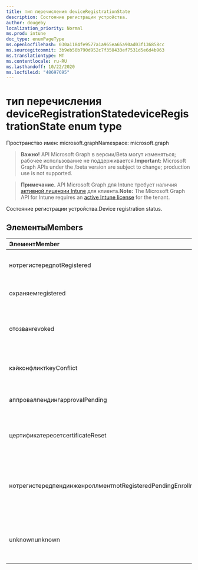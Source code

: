 ```yaml
---
title: тип перечисления deviceRegistrationState
description: Состояние регистрации устройства.
author: dougeby
localization_priority: Normal
ms.prod: intune
doc_type: enumPageType
ms.openlocfilehash: 030a1184fe9577a1a965ea65a90ad03f136858cc
ms.sourcegitcommit: 3b9eb50b790d952c7f350433ef7531d5e6d4b963
ms.translationtype: MT
ms.contentlocale: ru-RU
ms.lasthandoff: 10/22/2020
ms.locfileid: "48697695"
---
```

# <a name="deviceregistrationstate-enum-type"></a><span data-ttu-id="8ceb8-103">тип перечисления deviceRegistrationState</span><span class="sxs-lookup"><span data-stu-id="8ceb8-103">deviceRegistrationState enum type</span></span>

<span data-ttu-id="8ceb8-104">Пространство имен: microsoft.graph</span><span class="sxs-lookup"><span data-stu-id="8ceb8-104">Namespace: microsoft.graph</span></span>

> <span data-ttu-id="8ceb8-105">**Важно!** API Microsoft Graph в версии/Beta могут изменяться; рабочее использование не поддерживается.</span><span class="sxs-lookup"><span data-stu-id="8ceb8-105">**Important:** Microsoft Graph APIs under the /beta version are subject to change; production use is not supported.</span></span>

> <span data-ttu-id="8ceb8-106">**Примечание.** API Microsoft Graph для Intune требует наличия [активной лицензии Intune](https://go.microsoft.com/fwlink/?linkid=839381) для клиента.</span><span class="sxs-lookup"><span data-stu-id="8ceb8-106">**Note:** The Microsoft Graph API for Intune requires an [active Intune license](https://go.microsoft.com/fwlink/?linkid=839381) for the tenant.</span></span>

<span data-ttu-id="8ceb8-107">Состояние регистрации устройства.</span><span class="sxs-lookup"><span data-stu-id="8ceb8-107">Device registration status.</span></span>

## <a name="members"></a><span data-ttu-id="8ceb8-108">Элементы</span><span class="sxs-lookup"><span data-stu-id="8ceb8-108">Members</span></span>
|<span data-ttu-id="8ceb8-109">Элемент</span><span class="sxs-lookup"><span data-stu-id="8ceb8-109">Member</span></span>|<span data-ttu-id="8ceb8-110">Значение</span><span class="sxs-lookup"><span data-stu-id="8ceb8-110">Value</span></span>|<span data-ttu-id="8ceb8-111">Описание</span><span class="sxs-lookup"><span data-stu-id="8ceb8-111">Description</span></span>|
|:---|:---|:---|
|<span data-ttu-id="8ceb8-112">нотрегистеред</span><span class="sxs-lookup"><span data-stu-id="8ceb8-112">notRegistered</span></span>|<span data-ttu-id="8ceb8-113">нуль</span><span class="sxs-lookup"><span data-stu-id="8ceb8-113">0</span></span>|<span data-ttu-id="8ceb8-114">Устройство не зарегистрировано.</span><span class="sxs-lookup"><span data-stu-id="8ceb8-114">The device is not registered.</span></span>|
|<span data-ttu-id="8ceb8-115">охраняем</span><span class="sxs-lookup"><span data-stu-id="8ceb8-115">registered</span></span>|<span data-ttu-id="8ceb8-116">2</span><span class="sxs-lookup"><span data-stu-id="8ceb8-116">2</span></span>|<span data-ttu-id="8ceb8-117">Устройство зарегистрировано.</span><span class="sxs-lookup"><span data-stu-id="8ceb8-117">The device is registered.</span></span>|
|<span data-ttu-id="8ceb8-118">отозван</span><span class="sxs-lookup"><span data-stu-id="8ceb8-118">revoked</span></span>|<span data-ttu-id="8ceb8-119">4</span><span class="sxs-lookup"><span data-stu-id="8ceb8-119">3</span></span>|<span data-ttu-id="8ceb8-120">Устройство заблокировано, очищено или снято.</span><span class="sxs-lookup"><span data-stu-id="8ceb8-120">The device has been blocked, wiped or retired.</span></span>|
|<span data-ttu-id="8ceb8-121">кэйконфликт</span><span class="sxs-lookup"><span data-stu-id="8ceb8-121">keyConflict</span></span>|<span data-ttu-id="8ceb8-122">4 </span><span class="sxs-lookup"><span data-stu-id="8ceb8-122">4</span></span>|<span data-ttu-id="8ceb8-123">У устройства есть конфликт ключей.</span><span class="sxs-lookup"><span data-stu-id="8ceb8-123">The device has a key conflict.</span></span>|
|<span data-ttu-id="8ceb8-124">аппровалпендинг</span><span class="sxs-lookup"><span data-stu-id="8ceb8-124">approvalPending</span></span>|<span data-ttu-id="8ceb8-125">5 </span><span class="sxs-lookup"><span data-stu-id="8ceb8-125">5</span></span>|<span data-ttu-id="8ceb8-126">Устройство ожидает утверждения.</span><span class="sxs-lookup"><span data-stu-id="8ceb8-126">The device is pending approval.</span></span>|
|<span data-ttu-id="8ceb8-127">цертификатересет</span><span class="sxs-lookup"><span data-stu-id="8ceb8-127">certificateReset</span></span>|<span data-ttu-id="8ceb8-128">6 </span><span class="sxs-lookup"><span data-stu-id="8ceb8-128">6</span></span>|<span data-ttu-id="8ceb8-129">Сертификат устройства сброшен.</span><span class="sxs-lookup"><span data-stu-id="8ceb8-129">The device certificate has been reset.</span></span>|
|<span data-ttu-id="8ceb8-130">нотрегистередпендинженроллмент</span><span class="sxs-lookup"><span data-stu-id="8ceb8-130">notRegisteredPendingEnrollment</span></span>|<span data-ttu-id="8ceb8-131">7 </span><span class="sxs-lookup"><span data-stu-id="8ceb8-131">7</span></span>|<span data-ttu-id="8ceb8-132">Устройство не зарегистрировано и находится в состоянии ожидания регистрации.</span><span class="sxs-lookup"><span data-stu-id="8ceb8-132">The device is not registered and pending enrollment.</span></span>|
|<span data-ttu-id="8ceb8-133">unknown</span><span class="sxs-lookup"><span data-stu-id="8ceb8-133">unknown</span></span>|<span data-ttu-id="8ceb8-134">8 </span><span class="sxs-lookup"><span data-stu-id="8ceb8-134">8</span></span>|<span data-ttu-id="8ceb8-135">Состояние регистрации устройства неизвестно.</span><span class="sxs-lookup"><span data-stu-id="8ceb8-135">The device registration status is unknown.</span></span>|





